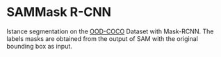 # SAMMask R-CNN
Istance segmentation on the [OOD-COCO]([https://ai.meta.com/datasets/egoobjects-dataset/](https://github.com/alibaba/easyrobust/tree/main/benchmarks/coco_o)) Dataset with Mask-RCNN. The labels masks are obtained from the output of SAM with the original bounding box as input.
